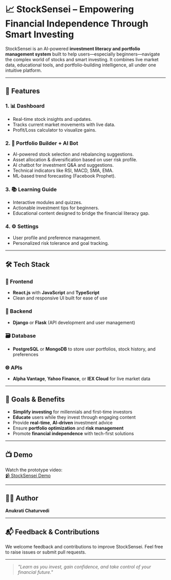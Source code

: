 # 📈 StockSensei – Empowering Financial Independence Through Smart Investing

StockSensei is an AI-powered **investment literacy and portfolio management system** built to help users—especially beginners—navigate the complex world of stocks and smart investing. It combines live market data, educational tools, and portfolio-building intelligence, all under one intuitive platform.

---

## 🚀 Features

### 1. 📊 **Dashboard**
- Real-time stock insights and updates.
- Tracks current market movements with live data.
- Profit/Loss calculator to visualize gains.

### 2. 🧠 **Portfolio Builder + AI Bot**
- AI-powered stock selection and rebalancing suggestions.
- Asset allocation & diversification based on user risk profile.
- AI chatbot for investment Q&A and suggestions.
- Technical indicators like RSI, MACD, SMA, EMA.
- ML-based trend forecasting (Facebook Prophet).

### 3. 📚 **Learning Guide**
- Interactive modules and quizzes.
- Actionable investment tips for beginners.
- Educational content designed to bridge the financial literacy gap.

### 4. ⚙️ **Settings**
- User profile and preference management.
- Personalized risk tolerance and goal tracking.

---

## 🛠 Tech Stack

### 🎨 Frontend
- **React.js** with **JavaScript** and **TypeScript**
- Clean and responsive UI built for ease of use

### 🔧 Backend
- **Django** or **Flask** (API development and user management)

### 🗃️ Database
- **PostgreSQL** or **MongoDB** to store user portfolios, stock history, and preferences

### 🌐 APIs
- **Alpha Vantage**, **Yahoo Finance**, or **IEX Cloud** for live market data

---

## 🎯 Goals & Benefits

- **Simplify investing** for millennials and first-time investors
- **Educate** users while they invest through engaging content
- Provide **real-time**, **AI-driven** investment advice
- Ensure **portfolio optimization** and **risk management**
- Promote **financial independence** with tech-first solutions

---

## 📺 Demo

Watch the prototype video:  
[📹 StockSensei Demo](https://www.youtube.com/watch?v=o2K8_mVRKw0)

---

## 🧑‍💻 Author

**Anukrati Chaturvedi**

---

## 📬 Feedback & Contributions

We welcome feedback and contributions to improve StockSensei. Feel free to raise issues or submit pull requests.

---

> _"Learn as you invest, gain confidence, and take control of your financial future."_
